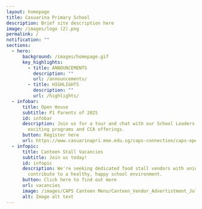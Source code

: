 ```yaml
---
layout: homepage
title: Casuarina Primary School
description: Brief site description here
image: /images/logo (2).png
permalink: /
notification: ""
sections:
  - hero:
      background: /images/homepage.gif
      key_highlights:
        - title: ANNOUNCEMENTS
          description: ""
          url: /announcements/
        - title: HIGHLIGHTS
          description: ""
          url: /highlights/
  - infobar:
      title: Open House
      subtitle: P1 Parents of 2025
      id: infobar
      description: Join us for a tour and chat with our School Leaders to explore our
        exciting programs and CCA offerings.
      button: Register here
      url: https://www.casuarinapri.moe.edu.sg/caps-connection/caps-open-house/announcementforparents/
  - infopic:
      title: Canteen Stall Vacancies
      subtitle: Join us today!
      id: infopic
      description: We're seeking dedicated food stall vendors with unique recipes to
        contribute to a healthy, happy school environment.
      button: Click here to find out more
      url: vacancies
      image: /images/CAPS Canteen Menu/Canteen_Vendor_Advertistment_Jul_2024.png
      alt: Image alt text
---
```

